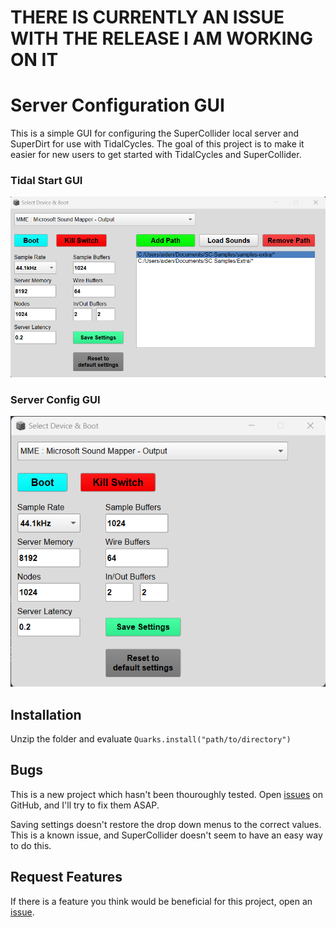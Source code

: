 # **THERE IS CURRENTLY AN ISSUE WITH THE RELEASE I AM WORKING ON IT**
# Server Configuration GUI

This is a simple GUI for configuring the SuperCollider local server and SuperDirt for use with TidalCycles. The goal of this project is to make it easier for new users to get started with TidalCycles and SuperCollider.

### Tidal Start GUI
![](tidalgui.png)

### Server Config GUI
![](servergui.png)

## Installation

Unzip the folder and evaluate `Quarks.install("path/to/directory")`

## Bugs

This is a new project which hasn't been thouroughly tested. Open [issues](https://github.com/intothebeans/SC-ServerConfigGUI/issues) on GitHub, and I'll try to fix them ASAP.

Saving settings doesn't restore the drop down menus to the correct values. This is a known issue, and SuperCollider doesn't seem to have an easy way to do this.

## Request Features

If there is a feature you think would be beneficial for this project, open an [issue](https://github.com/intothebeans/SC-ServerConfigGUI/issues).
